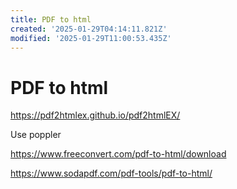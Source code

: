 ```yaml
---
title: PDF to html
created: '2025-01-29T04:14:11.821Z'
modified: '2025-01-29T11:00:53.435Z'
---
```


# PDF to html

https://pdf2htmlex.github.io/pdf2htmlEX/

Use poppler

https://www.freeconvert.com/pdf-to-html/download

https://www.sodapdf.com/pdf-tools/pdf-to-html/
